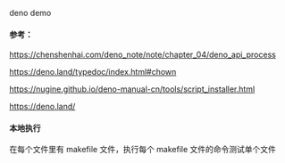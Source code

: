 deno demo

#### 参考：
https://chenshenhai.com/deno_note/note/chapter_04/deno_api_process

https://deno.land/typedoc/index.html#chown

https://nugine.github.io/deno-manual-cn/tools/script_installer.html

https://deno.land/

#### 本地执行
在每个文件里有 makefile 文件，执行每个 makefile 文件的命令测试单个文件